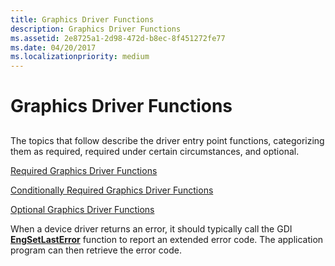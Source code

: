 ```yaml
---
title: Graphics Driver Functions
description: Graphics Driver Functions
ms.assetid: 2e8725a1-2d98-472d-b8ec-8f451272fe77
ms.date: 04/20/2017
ms.localizationpriority: medium
---
```


# Graphics Driver Functions


## <span id="ddk_graphics_driver_functions_gg"></span><span id="DDK_GRAPHICS_DRIVER_FUNCTIONS_GG"></span>


The topics that follow describe the driver entry point functions, categorizing them as required, required under certain circumstances, and optional.

[Required Graphics Driver Functions](required-graphics-driver-functions.md)

[Conditionally Required Graphics Driver Functions](conditionally-required-graphics-driver-functions.md)

[Optional Graphics Driver Functions](optional-graphics-driver-functions.md)

When a device driver returns an error, it should typically call the GDI [**EngSetLastError**](https://docs.microsoft.com/windows/desktop/api/winddi/nf-winddi-engsetlasterror) function to report an extended error code. The application program can then retrieve the error code.

 

 





